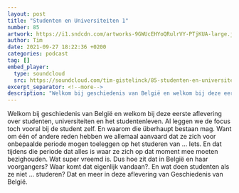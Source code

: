 ```yaml
---
layout: post
title: "Studenten en Universiteiten 1"
number: 85
artwork: https://i1.sndcdn.com/artworks-9GWUcEHYoQRulrVY-PTjKUA-large.jpg
author: Tim
date: 2021-09-27 18:22:36 +0200
categories: podcast
tag: []
embed_player:
  type: soundcloud
  src: https://soundcloud.com/tim-gistelinck/85-studenten-en-universiteiten-1
excerpt_separator: <!--more-->
description: "Welkom bij geschiedenis van België en welkom bij deze eerste aflevering over studenten, universiteiten en het studentenleven."
---
```

Welkom bij geschiedenis van België en welkom bij deze eerste aflevering over studenten, universiteiten en het studentenleven. Al leggen we de focus toch vooral bij de student zelf. En waarom die überhaupt bestaan mag. Want om één of andere reden hebben we allemaal aanvaard dat ze zich voor onbepaalde periode mogen toeleggen op het studeren van … Iets. En dat tijdens die periode dat alles is waar ze zich op dat moment mee moeten bezighouden. Wat super vreemd is. Dus hoe zit dat in België en haar voorgangers? Waar komt dat eigenlijk vandaan?. En wat doen studenten als ze niet … studeren? Dat en meer in deze aflevering van Geschiedenis van België.